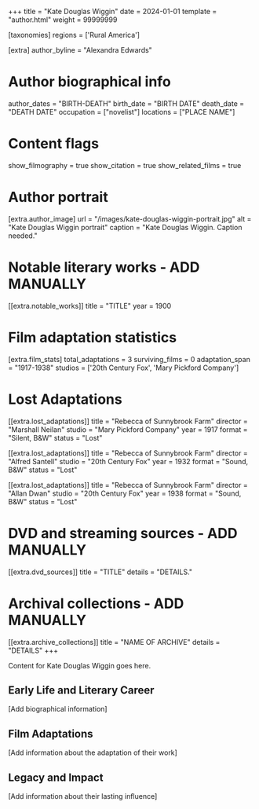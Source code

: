 +++
title = "Kate Douglas Wiggin"
date = 2024-01-01
template = "author.html"
weight = 99999999

[taxonomies]
regions = ['Rural America']

[extra]
author_byline = "Alexandra Edwards"

# Author biographical info
author_dates = "BIRTH-DEATH"
birth_date = "BIRTH DATE"
death_date = "DEATH DATE"
occupation = ["novelist"]
locations = ["PLACE NAME"]

# Content flags
show_filmography = true
show_citation = true
show_related_films = true

# Author portrait
[extra.author_image]
url = "/images/kate-douglas-wiggin-portrait.jpg"
alt = "Kate Douglas Wiggin portrait"
caption = "Kate Douglas Wiggin. Caption needed."

# Notable literary works - ADD MANUALLY
[[extra.notable_works]]
title = "TITLE"
year = 1900

# Film adaptation statistics
[extra.film_stats]
total_adaptations = 3
surviving_films = 0
adaptation_span = "1917-1938"
studios = ['20th Century Fox', 'Mary Pickford Company']
# Lost Adaptations
[[extra.lost_adaptations]]
title = "Rebecca of Sunnybrook Farm"
director = "Marshall Neilan"
studio = "Mary Pickford Company"
year = 1917
format = "Silent, B&W"
status = "Lost"

[[extra.lost_adaptations]]
title = "Rebecca of Sunnybrook Farm"
director = "Alfred Santell"
studio = "20th Century Fox"
year = 1932
format = "Sound, B&W"
status = "Lost"

[[extra.lost_adaptations]]
title = "Rebecca of Sunnybrook Farm"
director = "Allan Dwan"
studio = "20th Century Fox"
year = 1938
format = "Sound, B&W"
status = "Lost"


# DVD and streaming sources - ADD MANUALLY
[[extra.dvd_sources]]
title = "TITLE"
details = "DETAILS."

# Archival collections - ADD MANUALLY
[[extra.archive_collections]]
title = "NAME OF ARCHIVE"
details = "DETAILS"
+++

Content for Kate Douglas Wiggin goes here. 

## Early Life and Literary Career

[Add biographical information]

## Film Adaptations

[Add information about the adaptation of their work]

## Legacy and Impact

[Add information about their lasting influence]
